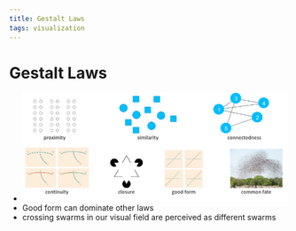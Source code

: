 ```yaml
---
title: Gestalt Laws
tags: visualization
---
```


# Gestalt Laws
- ![im](assets/Pasted%20Image%2020220418104002.png)
- Good form can dominate other laws
- crossing swarms in our visual field are perceived as different swarms


























































































